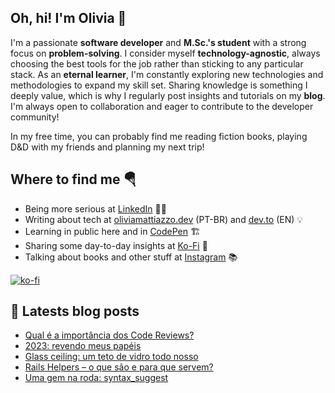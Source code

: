 ## Oh, hi! I'm Olivia 👋

I'm a passionate **software developer** and **M.Sc.'s student** with a strong focus on **problem-solving**. I consider myself **technology-agnostic**, always choosing the best tools for the job rather than sticking to any particular stack. As an **eternal learner**, I'm constantly exploring new technologies and methodologies to expand my skill set. Sharing knowledge is something I deeply value, which is why I regularly post insights and tutorials on my **blog**. I'm always open to collaboration and eager to contribute to the developer community!

In my free time, you can probably find me reading fiction books, playing D&D with my friends and planning my next trip!

## Where to find me 🪂

* Being more serious at [LinkedIn](https://www.linkedin.com/in/oliviamattiazzo) 👩‍💼
* Writing about tech at [oliviamattiazzo.dev](https://oliviamattiazzo.dev/) (PT-BR) and [dev.to](https://dev.to/oliviamattiazzo) (EN) 💡
* Learning in public here and in [CodePen](https://codepen.io/oliviamattiazzo) 🏗️
* Sharing some day-to-day insights at [Ko-Fi](https://ko-fi.com/oliviamattiazzo) 🔮
* Talking about books and other stuff at [Instagram](https://www.instagram.com/aquariocomvirgem/) 📚

[![ko-fi](https://ko-fi.com/img/githubbutton_sm.svg)](https://ko-fi.com/Q5Q4I8JOP)

## 🚨 Latests blog posts
<!-- BLOG-POST-LIST:START -->
- [Qual é a importância dos Code Reviews?](https://oliviamattiazzo.dev/2024/09/08/qual-e-a-importancia-dos-code-reviews/)
- [2023: revendo meus papéis](https://oliviamattiazzo.dev/2023/12/06/2023-revendo-meus-papeis/)
- [Glass ceiling: um teto de vidro todo nosso](https://oliviamattiazzo.dev/2023/07/02/glass-ceiling-um-teto-de-vidro-todo-nosso/)
- [Rails Helpers – o que são e para que servem?](https://oliviamattiazzo.dev/2023/04/02/rails-helpers/)
- [Uma gem na roda: syntax_suggest](https://oliviamattiazzo.dev/2022/12/23/uma-gem-na-roda-syntax-suggest/)
<!-- BLOG-POST-LIST:END -->
